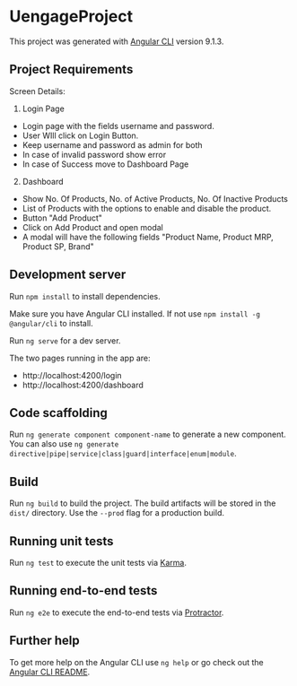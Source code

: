 # UengageProject

This project was generated with [Angular CLI](https://github.com/angular/angular-cli) version 9.1.3.

## Project Requirements

Screen Details:

1. Login Page
  - Login page with the fields username and password. 
  - User WIll click on Login Button.
  - Keep username and password as admin for both
  - In case of invalid password show error
  - In case of Success move to Dashboard Page

2. Dashboard
  - Show No. Of Products, No. of Active Products, No. Of Inactive Products
  - List of Products with the options to enable and disable the product.
  - Button "Add Product"
  - Click on Add Product and open modal
  - A modal will have the following fields "Product Name, Product MRP, Product SP, Brand"

## Development server

Run `npm install` to install dependencies.

Make sure you have Angular CLI installed. If not use `npm install -g @angular/cli` to install.
  
Run `ng serve` for a dev server.

The two pages running in the app are:
  - http://localhost:4200/login
  - http://localhost:4200/dashboard

## Code scaffolding

Run `ng generate component component-name` to generate a new component. You can also use `ng generate directive|pipe|service|class|guard|interface|enum|module`.

## Build

Run `ng build` to build the project. The build artifacts will be stored in the `dist/` directory. Use the `--prod` flag for a production build.

## Running unit tests

Run `ng test` to execute the unit tests via [Karma](https://karma-runner.github.io).

## Running end-to-end tests

Run `ng e2e` to execute the end-to-end tests via [Protractor](http://www.protractortest.org/).

## Further help

To get more help on the Angular CLI use `ng help` or go check out the [Angular CLI README](https://github.com/angular/angular-cli/blob/master/README.md).

